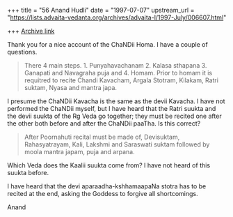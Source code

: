 +++
title = "56 Anand Hudli"
date = "1997-07-07"
upstream_url = "https://lists.advaita-vedanta.org/archives/advaita-l/1997-July/006607.html"

+++
[Archive link](https://lists.advaita-vedanta.org/archives/advaita-l/1997-July/006607.html)

   Thank you for a nice account of the ChaNDii Homa. I have a couple of
   questions.

>There 4 main steps. 1. Punyahavachanam 2. Kalasa sthapana 3. Ganapati and
>Navagraha puja and 4. Homam.   Prior to homam it is requitred to recite
>Chandi Kavacham, Argala Stotram, Kilakam, Ratri suktam, Nyasa and mantra
>japa.

  I presume the ChaNDii Kavacha is the same as the devii Kavacha. I have
  not performed the ChaNDii myself, but I have heard that the Ratri suukta
  and the devii suukta of the Rg Veda go together; they must be recited
  one after the other both before and after the ChaNDii paaTha. Is this
  correct?


>After Poornahuti recital must be made of, Devisuktam, Rahasyatrayam, Kali,
>Lakshmi and Saraswati suktam followed by moola mantra japam, puja and arpana.

  Which Veda does the Kaalii suukta come from? I have not heard of this suukta
  before.

  I have heard that the devi aparaadha-kshhamaapaNa stotra has to be
  recited at the end, asking the Goddess to forgive all shortcomings.

  Anand

